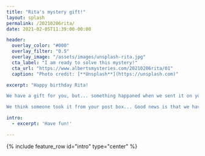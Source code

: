 ```yaml
---
title: "Rita's mystery gift!"
layout: splash
permalink: /20210206rita/
date: 2021-02-05T11:39:00-00:00

header:
  overlay_color: "#000"
  overlay_filter: "0.5"
  overlay_image: "/assets/images/unsplash-rita.jpg"
  cta_label: "I am ready to solve this mystery!"
  cta_url: "https://www.albertsmysteries.com/20210206rita/01"
  caption: "Photo credit: [**Unsplash**](https://unsplash.com)"

excerpt: "Happy birthday Rita!

We have a gift for you, but... something happaned when we sent it on your way.

We think someone took it from your post box... Good news is that we have a clue to where it go!"

intro: 
  - excerpt: 'Have fun!'

---
```


{% include feature_row id="intro" type="center" %}

